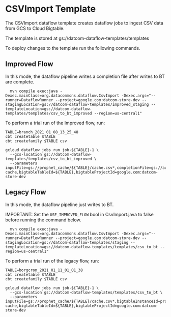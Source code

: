 # CSVImport Template

The CSVImport dataflow template creates dataflow jobs to ingest CSV data from
GCS to Cloud Bigtable.

The template is stored at  gs://datcom-dataflow-templates/templates

To deploy changes to the template run the following commands.

## Improved Flow

In this mode, the dataflow pipeline writes a completion file after writes to BT
are complete.

```
  mvn compile exec:java -Dexec.mainClass=org.datacommons.dataflow.CsvImport -Dexec.args="--runner=DataflowRunner --project=google.com:datcom-store-dev --stagingLocation=gs://datcom-dataflow-templates/improved_staging --templateLocation=gs://datcom-dataflow-templates/templates/csv_to_bt_improved --region=us-central1"

```

To perform a trial run of the Improved flow, run:

```
TABLE=branch_2021_01_08_13_25_48
cbt createtable $TABLE
cbt createfamily $TABLE csv

gcloud dataflow jobs run job-${TABLE}-1 \
  --gcs-location gs://datcom-dataflow-templates/templates/csv_to_bt_improved \
  --parameters inputFile=gs://prophet_cache/${TABLE}/cache.csv*,completionFile=gs://automation_control/completed-${TABLE}.txt,bigtableInstanceId=prophet-cache,bigtableTableId=${TABLE},bigtableProjectId=google.com:datcom-store-dev
```


## Legacy Flow

In this mode, the dataflow pipeline just writes to BT.

IMPORTANT: Set the `USE_IMPROVED_FLOW` bool in CsvImport.java to false before
running the command below.

```
  mvn compile exec:java -Dexec.mainClass=org.datacommons.dataflow.CsvImport -Dexec.args="--runner=DataflowRunner --project=google.com:datcom-store-dev --stagingLocation=gs://datcom-dataflow-templates/staging --templateLocation=gs://datcom-dataflow-templates/templates/csv_to_bt --region=us-central1"

```

To perform a trial run of the legacy flow, run:

```
TABLE=borgcron_2021_01_11_01_01_38
cbt createtable $TABLE
cbt createfamily $TABLE csv

gcloud dataflow jobs run job-${TABLE}-1 \
  --gcs-location gs://datcom-dataflow-templates/templates/csv_to_bt \
  --parameters inputFile=gs://prophet_cache/${TABLE}/cache.csv*,bigtableInstanceId=prophet-cache,bigtableTableId=${TABLE},bigtableProjectId=google.com:datcom-store-dev
```

